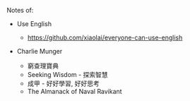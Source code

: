 Notes of:

* Use English
  * https://github.com/xiaolai/everyone-can-use-english

* Charlie Munger
  * 窮查理寶典
  * Seeking Wisdom - 探索智慧
  * 成甲 - 好好學習, 好好思考
  * The Almanack of Naval Ravikant
